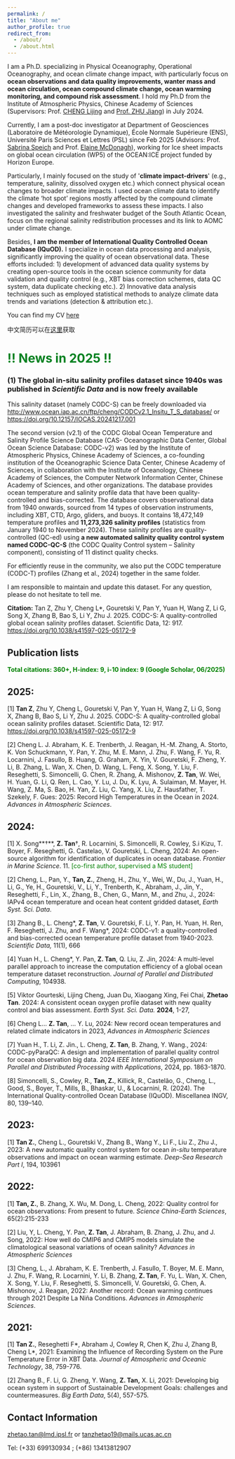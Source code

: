 ```yaml
---
permalink: /
title: "About me"
author_profile: true
redirect_from: 
  - /about/
  - /about.html
---
```


I am a Ph.D. specializing in Physical Oceanography, Operational Oceanography, and ocean climate change impact, with particularly focus on **ocean observations and data quality improvements, wanter mass and ocean circulation, ocean compound climate change, ocean warming monitoring, and compound risk assessment**. I hold my Ph.D from the Institute of Atmospheric Physics, Chinese Academy of Sciences (Supervisors: Prof. [CHENG Lijing](https://scholar.google.com/citations?user=XzerSxgAAAAJ&hl=en&oi=ao) and [Prof. ZHU Jiang](http://www.ocean.iap.ac.cn)) in July 2024. 

Currently, I am a post-doc investigator at Department of Geosciences (Laboratoire de Météorologie Dynamique), École Normale Supérieure (ENS), Université Paris Sciences et Lettres (PSL) since Feb 2025 (Advisors: Prof. [Sabrina Speich](https://scholar.google.com/citations?user=G0VWQsEAAAAJ&hl=en&oi=ao) and Prof. [Elaine McDonagh](https://scholar.google.com/citations?hl=en&user=MOA44_QAAAAJ&view_op=list_works&citft=1&email_for_op=tanzhetao19%40gmail.com&gmla=ANZ5fUMCfnT0QzegPfpwdSM8RTwmvgcly_vn8BGejH4rmU1Of-MumLFms-ETRhY1xK-ipXE4bAujtWHrnT0gHGX6x-TkNZ7TUvFCiLFUEWAQOK4MSt1sXRkUJ6zLnyMonkEvMv5ipIXvz7IwgQpC9FC-LUb8V0sQIJKnSLeJp8f4zcAxA7nGa3lv36445VhggyYrwLcJ3oDXHybZk9I6EU8X2xpDSXZFkpWaWQuR6K_9nQ1p)), working for Ice sheet impacts on global ocean circulation (WP5) of the OCEAN:ICE project funded by Horizon Europe.

Particularly, I mainly focused on the study of '**climate impact-drivers**' (e.g., temperature, salinity, dissolved oxygen etc.) which connect physical ocean changes to broader climate impacts. I used ocean climate data to identify the climate ‘hot spot’ regions mostly affected by the compound climate changes and developed frameworks to assess these impacts. I also investigated the salinity and freshwater budget of the South Atlantic Ocean, focus on the regional salinity redistribution processes and its link to AOMC under climate change.

Besides, **I am the member of International Quality Controlled Ocean Database (IQuOD).** I specialize in ocean data processing and analysis, significantly improving the quality of ocean observational data. These efforts included: 1) development of advanced data quality systems by creating open-source tools in the ocean science community for data validation and quality control (e.g., XBT bias correction schemes, data QC system, data duplicate checking etc.). 2) Innovative data analysis techniques such as employed statistical methods to analyze climate data trends and variations (detection & attribution etc.).



You can find my CV [here](./files/Zhetao-CV-English.pdf)

中文简历可以在[这里](./files/谭哲韬-学术中文简历.pdf)获取



# <span style="color:#058120;">!! News in 2025 !! </span>

### (1) The global in-situ salinity profiles dataset since 1940s was published in *Scientific Data* and is now freely available

This salinity dataset (namely CODC-S) can be freely downloaded via http://www.ocean.iap.ac.cn/ftp/cheng/CODCv2.1_Insitu_T_S_database/ or https://doi.org/10.12157/IOCAS.20241217.001

The second version (v2.1) of the CODC Global Ocean Temperature and Salinity Profile Science Database (CAS- Oceanographic Data Center, Global Ocean Science Database: CODC-v2) was led by the Institute of Atmospheric Physics, Chinese Academy of Sciences, a co-founding institution of the Oceanographic Science Data Center, Chinese Academy of Sciences, in collaboration with the Institute of Oceanology, Chinese Academy of Sciences, the Computer Network Information Center, Chinese Academy of Sciences, and other organizations. The database provides ocean temperature and salinity profile data that have been quality-controlled and bias-corrected. The database covers observational data from 1940 onwards, sourced from 14 types of observation instruments, including XBT, CTD, Argo, gliders, and buoys. It contains 18,472,149 temperature profiles and **11,273,326 salinity profiles** (statistics from January 1940 to November 2024). These salinity profiles are quality-controlled (QC-ed) using **a new automated salinity quality control system named CODC-QC-S** (the CODC Quality Control system – Salinity component), consisting of 11 distinct quality checks.

For efficiently reuse in the community, we also put the CODC temperature (CODC-T) profiles (Zhang et al., 2024) together in the same folder.

I am responsible to maintain and update this dataset. For any question, please do not hesitate to tell me.

**Citation:** Tan Z, Zhu Y, Cheng L*, Gouretski V, Pan Y, Yuan H, Wang Z, Li G, Song X, Zhang B, Bao S, Li Y, Zhu J. 2025. CODC-S: A quality-controlled global ocean salinity profiles dataset. Scientific Data, 12: 917. https://doi.org/10.1038/s41597-025-05172-9







Publication lists
------

<span style="color:#008000;">**Total citations: 360+, H-index: 9, i-10 index: 9 (Google Scholar, 06/2025)**</span>

## 2025:

[1] **Tan Z**, Zhu Y, Cheng L, Gouretski V, Pan Y, Yuan H, Wang Z, Li G, Song X, Zhang B, Bao S, Li Y, Zhu J. 2025. CODC-S: A quality-controlled global ocean salinity profiles dataset. Scientific Data, 12: 917. https://doi.org/10.1038/s41597-025-05172-9

[2] Cheng L. J. Abraham, K. E. Trenberth, J. Reagan, H.-M. Zhang, A. Storto, K. Von Schuckmann, Y. Pan, Y. Zhu, M. E. Mann, J. Zhu, F. Wang, F. Yu, R. Locarnini, J. Fasullo, B. Huang, G. Graham, X. Yin, V. Gouretski, F. Zheng, Y. Li, B. Zhang, L. Wan, X. Chen, D. Wang, L. Feng, X. Song, Y. Liu, F. Reseghetti, S. Simoncelli, G. Chen, R. Zhang, A. Mishonov, **Z. Tan**, W. Wei, H. Yuan, G. Li, Q. Ren, L. Cao, Y. Lu, J. Du, K. Lyu, A. Sulaiman, M. Mayer, H. Wang, Z. Ma, S. Bao, H. Yan, Z. Liu, C. Yang, X. Liu, Z. Hausfather, T. Szekely, F. Gues: 2025: Record High Temperatures in the Ocean in 2024. *Advances in Atmospheric Sciences*. 

## 2024:

[1] X. Song**†**, **Z. Tan**†, R. Locarnini, S. Simoncelli, R. Cowley, S.i Kizu, T. Boyer, F. Reseghetti, G. Castelao, V. Gouretski, L. Cheng, 2024: An open-source algorithm for identification of duplicates in ocean database. *Frontier in Marine Science*. 11. <span style="color:#008000;">[co-first author, supervised a MS student]</span>

[2] Cheng, L., Pan, Y., **Tan, Z.**, Zheng, H., Zhu, Y., Wei, W., Du, J., Yuan, H., Li, G., Ye, H., Gouretski, V., Li, Y., Trenberth, K., Abraham, J., Jin, Y., Reseghetti, F., Lin, X., Zhang, B., Chen, G., Mann, M., and Zhu, J., 2024: IAPv4 ocean temperature and ocean heat content gridded dataset, *Earth Syst. Sci. Data*.  

[3] Zhang B., L. Cheng*, **Z. Tan**, V. Gouretski, F. Li, Y. Pan, H. Yuan, H. Ren, F. Reseghetti, J. Zhu, and F. Wang*, 2024: CODC-v1: a quality-controlled and bias-corrected ocean temperature profile dataset from 1940-2023. *Scientific Data,* 11(1), 666

[4] Yuan H., L. Cheng*, Y. Pan, **Z. Tan**, Q. Liu, Z. Jin, 2024: A multi-level parallel approach to increase the computation efficiency of a global ocean temperature dataset reconstruction. *Journal of Parallel and Distributed Computing*, 104938.

[5] Viktor Gourteski, Lijing Cheng, Juan Du, Xiaogang Xing, Fei Chai, **Zhetao Tan**. 2024: A consistent ocean oxygen profile dataset with new quality control and bias assessment. *Earth Syst. Sci. Data.* **2024**, 1-27,

[6] Cheng L... **Z. Tan**, ... Y. Lu, 2024: New record ocean temperatures and related climate indicators in 2023, *Advances in Atmospheric Sciences*

[7] Yuan H., T. Li, Z. Jin., L. Cheng, **Z. Tan**, B. Zhang, Y. Wang., 2024: CODC-pyParaQC: A design and implementation of parallel quality control for ocean observation big data. 2024 *IEEE International Symposium on Parallel and Distributed Processing with Applications*, 2024, pp. 1863-1870.

[8] Simoncelli, S., Cowley, R., **Tan, Z.**, Killick, R., Castelão, G., Cheng, L., Good, S., Boyer, T., Mills, B., Bhaskar, U., & Locarnini, R. (2024). The International Quality-controlled Ocean Database (IQuOD). Miscellanea INGV, 80, 139–140. 

## 2023:

[1] **Tan Z.**, Cheng L., Gouretski V., Zhang B., Wang Y., Li F., Liu Z., Zhu J., 2023: A new automatic quality control system for ocean *in-situ* temperature observations and impact on ocean warming estimate. *Deep-Sea Research Part I*, 194, 103961

## 2022:

[1] **Tan, Z.**, B. Zhang, X. Wu, M. Dong, L. Cheng, 2022: Quality control for ocean observations: From present to future. *Science China-Earth Sciences*, 65(2):215-233 

[2] Liu, Y, L. Cheng, Y. Pan, **Z. Tan**, J. Abraham, B. Zhang, J. Zhu, and J. Song, 2022: How well do CMIP6 and CMIP5 models simulate the climatological seasonal variations of ocean salinity? *Advances in Atmospheric Sciences*

[3] Cheng, L., J. Abraham, K. E. Trenberth, J. Fasullo, T. Boyer, M. E. Mann, J. Zhu, F. Wang, R. Locarnini, Y. Li, B. Zhang, **Z. Tan**, F. Yu, L. Wan, X. Chen, X. Song, Y. Liu, F. Reseghetti, S. Simoncelli, V. Gouretski, G. Chen, A. Mishonov, J. Reagan, 2022: Another record: Ocean warming continues through 2021 Despite La Niña Conditions. *Advances in Atmospheric Sciences*.

## 2021:

[1] **Tan Z.**, Reseghetti F*, Abraham J, Cowley R, Chen K, Zhu J, Zhang B, Cheng L*, 2021: Examining the Influence of Recording System on the Pure Temperature Error in XBT Data. *Journal of Atmospheric and Oceanic Technology*, 38, 759-776. 

[2] Zhang B., F. Li, G. Zheng, Y. Wang, **Z. Tan,** X. Li, 2021: Developing big ocean system in support of Sustainable Development Goals: challenges and countermeasures. *Big Earth Data*, 5(4), 557-575.


Contact Information
------
[zhetao.tan@lmd.ipsl.fr](zhetao.tan@lmd.ipsl.fr)  or [tanzhetao19@mails.ucas.ac.cn](tanzhetao19@mails.ucas.ac.cn)

Tel: (+33) 699130934 ; (+86) 13413812907
